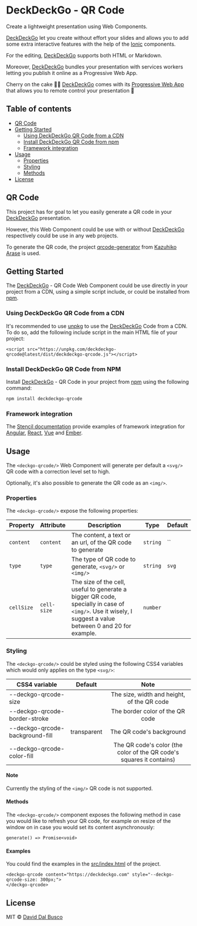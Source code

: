 # DeckDeckGo - QR Code

Create a lightweight presentation using Web Components.

[DeckDeckGo] let you create without effort your slides and allows you to add some extra interactive features with the help of the [Ionic](https://ionicframework.com) components.

For the editing, [DeckDeckGo] supports both HTML or Markdown.

Moreover, [DeckDeckGo] bundles your presentation with services workers letting you publish it online as a Progressive Web App.

Cherry on the cake 🍒🎂 [DeckDeckGo] comes with its [Progressive Web App](https://deckdeckgo.app) that allows you to remote control your presentation 🚀

## Table of contents

- [QR Code](#qr-code)
- [Getting Started](#getting-started)
  - [Using DeckDeckGo QR Code from a CDN](#using-deckdeckgo-qr-code-from-a-cdn)
  - [Install DeckDeckGo QR Code from npm](#install-deckdeckgo-qr-code-from-npm)
  - [Framework integration](#framework-integration)
- [Usage](#usage)
  - [Properties](#properties)
  - [Styling](#styling)
  - [Methods](#methods)
- [License](#license)

## QR Code

This project has for goal to let you easily generate a QR code in your [DeckDeckGo] presentation.

However, this Web Component could be use with or without [DeckDeckGo] respectively could be use in any web projects.

To generate the QR code, the project [qrcode-generator](https://github.com/kazuhikoarase/qrcode-generator) from [Kazuhiko Arase](https://github.com/kazuhikoarase) is used.

## Getting Started

The [DeckDeckGo] - QR Code Web Component could be use directly in your project from a CDN, using a simple script include, or could be installed from [npm](https://www.npmjs.com/package/deckdeckgo-qrcode).

### Using DeckDeckGo QR Code from a CDN

It's recommended to use [unpkg](https://unpkg.com/) to use the [DeckDeckGo] Code from a CDN. To do so, add the following include script in the main HTML file of your project:

```
<script src="https://unpkg.com/deckdeckgo-qrcode@latest/dist/deckdeckgo-qrcode.js"></script>
```
### Install DeckDeckGo QR Code from NPM

Install [DeckDeckGo] - QR Code in your project from [npm](https://www.npmjs.com/package/deckdeckgo-qrcode) using the following command:

```bash
npm install deckdeckgo-qrcode
```

### Framework integration

The [Stencil documentation](https://stenciljs.com/docs/overview) provide examples of framework integration for [Angular](https://stenciljs.com/docs/angular), [React](https://stenciljs.com/docs/react), [Vue](https://stenciljs.com/docs/vue) and [Ember](https://stenciljs.com/docs/ember).

## Usage

The `<deckgo-qrcode/>` Web Component will generate per default a `<svg/>` QR code with a correction level set to high.

Optionally, it's also possible to generate the QR code as an `<img/>`.

### Properties

The `<deckgo-qrcode/>` expose the following properties:

| Property     | Attribute     | Description | Type      | Default               |
| ------------ | ------------- | ----------- | --------- | --------------------- |
| `content` | `content` | The content, a text or an url, of the QR code to generate | `string` | `` |
| `type`     | `type`      | The type of QR code to generate, `<svg/>` or `<img/>` | `string` | `svg` |
| `cellSize` | `cell-size` | The size of the cell, useful to generate a bigger QR code, specially in case of `<img/>`. Use it wisely, I suggest a value between 0 and 20 for example. | `number` |                 |

### Styling

The `<deckgo-qrcode/>` could be styled using the following CSS4 variables which would only applies on the type `<svg/>`:

| CSS4 variable                      | Default | Note |
| -------------------------- |:-----------------:|:-----------------:|
| --deckgo-qrcode-size | | The size, width and height, of the QR code |
| --deckgo-qrcode-border-stroke | | The border color of the QR code |
| --deckgo-qrcode-background-fill | transparent | The QR code's background |
| --deckgo-qrcode-color-fill | | The QR code's color (the color of the QR code's squares it contains)  |

#### Note

Currently the styling of the `<img/>` QR code is not supported.

#### Methods

The `<deckgo-qrcode/>` component exposes the following method in case you would like to refresh your QR code, for example on resize of the window on in case you would set its content asynchronously:

```
generate() => Promise<void>
```

#### Examples

You could find the examples in the [src/index.html](src/index.html) of the project.

```
<deckgo-qrcode content="https://deckdeckgo.com" style="--deckgo-qrcode-size: 300px;">
</deckgo-qrcode>
```

## License

MIT © [David Dal Busco](mailto:david.dalbusco@outlook.com)

[DeckDeckGo]: https://deckdeckgo.com

